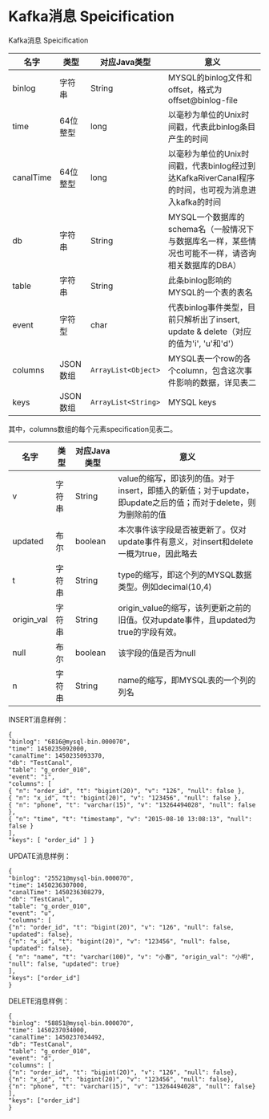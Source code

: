  Kafka消息 Speicification
=======

Kafka消息 Speicification

| 名字 | 类型 | 对应Java类型 | 意义 |
| ------| ------ | ------ | ---- |
| binlog | 字符串 | String | MYSQL的binlog文件和offset，格式为offset@binlog-file |
| time	| 64位整型 |	long |	以毫秒为单位的Unix时间戳，代表此binlog条目产生的时间 |
| canalTime	| 64位整型	| long	| 以毫秒为单位的Unix时间戳，代表binlog经过到达KafkaRiverCanal程序的时间，也可视为消息进入kafka的时间 | 
| db	| 字符串	| String | 	MYSQL一个数据库的schema名（一般情况下与数据库名一样，某些情况也可能不一样，请咨询相关数据库的DBA）| 
| table	| 字符串	| String | 	此条binlog影响的MYSQL的一个表的表名
| event| 	字符型| 	char| 	代表binlog事件类型，目前只解析出了insert, update & delete（对应的值为'i', 'u'和'd'）
| columns	| JSON数组	| `ArrayList<Object>`	| MYSQL表一个row的各个column，包含这次事件影响的数据，详见表二| 
| keys| 	JSON数组	| `ArrayList<String>`	| MYSQL keys| 

其中，columns数组的每个元素specification见表二。

| 名字 | 类型 | 对应Java类型 | 意义 |
| ------| ------ | ------ | ---- |
| v	| 字符串	| String	| value的缩写，即该列的值。对于insert，即插入的新值；对于update，即update之后的值；而对于delete，则为删除前的值
| updated	| 布尔	| boolean	| 本次事件该字段是否被更新了。仅对update事件有意义，对insert和delete一概为true，因此略去
| t	| 字符串	| String	| type的缩写，即这个列的MYSQL数据类型。例如decimal(10,4)
| origin_val	| 字符串	| String	| origin_value的缩写，该列更新之前的旧值。仅对update事件，且updated为true的字段有效。
| null	| 布尔	| boolean	| 该字段的值是否为null
| n	| 字符串	| String	| name的缩写，即MYSQL表的一个列的列名

INSERT消息样例：

	{ 
	"binlog": "6816@mysql-bin.000070", 
	"time": 1450235092000,
	"canalTime": 1450235093370,
	"db": "TestCanal", 
	"table": "g_order_010",
	"event": "i",
	"columns": [ 
	{ "n": "order_id", "t": "bigint(20)", "v": "126", "null": false }, 
	{ "n": "x_id", "t": "bigint(20)", "v": "123456", "null": false }, 
	{ "n": "phone", "t": "varchar(15)", "v": "13264494028", "null": false }, 
	{ "n": "time", "t": "timestamp", "v": "2015-08-10 13:08:13", "null": false }
	],
	"keys": [ "order_id" ] }

UPDATE消息样例：

	{
	"binlog": "25521@mysql-bin.000070",
	"time": 1450236307000,
	"canalTime": 1450236308279,
	"db": "TestCanal",
	"table": "g_order_010",
	"event": "u",
	"columns": [
	{"n": "order_id", "t": "bigint(20)", "v": "126", "null": false, "updated": false},
	{"n": "x_id", "t": "bigint(20)", "v": "123456", "null": false, "updated": false},
	{ "n": "name", "t": "varchar(100)", "v": "小春", "origin_val": "小明", "null": false, "updated": true}
	],
	"keys": ["order_id"]
	}

DELETE消息样例：

	{
	"binlog": "58851@mysql-bin.000070",
	"time": 1450237034000,
	"canalTime": 1450237034492,
	"db": "TestCanal",
	"table": "g_order_010",
	"event": "d",
	"columns": [
	{"n": "order_id", "t": "bigint(20)", "v": "126", "null": false},
	{"n": "x_id", "t": "bigint(20)", "v": "123456", "null": false},
	{"n": "phone", "t": "varchar(15)", "v": "13264494028", "null": false}
	],
	"keys": ["order_id"]
	}
	


